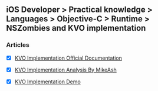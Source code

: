 ## iOS Developer > Practical knowledge > Languages > Objective-C > Runtime > NSZombies and KVO implementation

### Articles
- [x] [KVO Implementation Official Documentation](https://developer.apple.com/library/content/documentation/Cocoa/Conceptual/KeyValueObserving/Articles/KVOImplementation.html)
- [x] [KVO Implementation Analysis By MikeAsh](https://www.mikeash.com/pyblog/friday-qa-2009-01-23.html)
- [x] [KVO Implementation Demo](https://github.com/okcomp/ImplementKVO)


